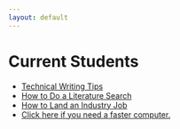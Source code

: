 ```yaml
---
layout: default
---
```

# Current Students

* [Technical Writing Tips](writing)
* [How to Do a Literature Search](litsearch)
* [How to Land an Industry Job](jobsearch)
* [Click here if you need a faster computer.](computation)



